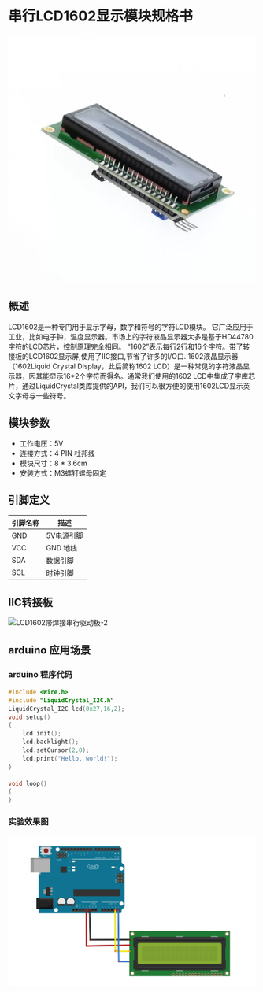 # 串行LCD1602显示模块规格书

![LCD1602](串行LCD1602显示模块图片\LCD1602.png)

## 概述

  LCD1602是一种专门用于显示字母，数字和符号的字符LCD模块。 它广泛应用于工业，比如电子钟，温度显示器。市场上的字符液晶显示器大多是基于HD44780字符的LCD芯片，控制原理完全相同。 “1602”表示每行2行和16个字符。带了转接板的LCD1602显示屏,使用了IIC接口,节省了许多的I/O口. 1602液晶显示器（1602Liquid Crystal Display，此后简称1602 LCD）是一种常见的字符液晶显示器，因其能显示16*2个字符而得名。通常我们使用的1602 LCD中集成了字库芯片，通过LiquidCrystal类库提供的API，我们可以很方便的使用1602LCD显示英文字母与一些符号。  

## 模块参数

* 工作电压：5V
* 连接方式：4 PIN 杜邦线
* 模块尺寸：8 * 3.6cm
* 安装方式：M3螺钉螺母固定

## 引脚定义

| 引脚名称| 描述 |
|---- |----|
| GND | 5V电源引脚 |
| VCC | GND 地线 |
| SDA | 数据引脚 |
| SCL | 时钟引脚 |

## IIC转接板

![LCD1602带焊接串行驱动板-2](串行LCD1602显示模块图片\LCD1602带焊接串行驱动板-2.png)

##  arduino 应用场景

### arduino 程序代码

```c++
#include <Wire.h> 
#include "LiquidCrystal_I2C.h"
LiquidCrystal_I2C lcd(0x27,16,2);  
void setup()
{
    lcd.init();                     
    lcd.backlight();
    lcd.setCursor(2,0); 
    lcd.print("Hello, world!");
}

void loop()
{
}
```

### 实验效果图

![3](串行LCD1602显示模块图片\3.png)